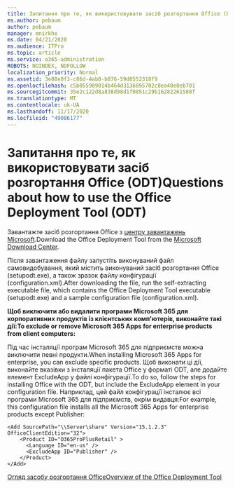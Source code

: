 ```yaml
---
title: Запитання про те, як використовувати засіб розгортання Office (ODT)
ms.author: pebaum
author: pebaum
manager: mnirkhe
ms.date: 04/21/2020
ms.audience: ITPro
ms.topic: article
ms.service: o365-administration
ROBOTS: NOINDEX, NOFOLLOW
localization_priority: Normal
ms.assetid: 3e88e0f3-c86d-4ab8-b076-59d0552318f9
ms.openlocfilehash: c5b055989014b464d3136895702c8ea40e8eb701
ms.sourcegitcommit: 35e2c122d8a838d98d1f0851c29b16282261580f
ms.translationtype: MT
ms.contentlocale: uk-UA
ms.lasthandoff: 11/17/2020
ms.locfileid: "49086177"
---
```

# <a name="questions-about-how-to-use-the-office-deployment-tool-odt"></a><span data-ttu-id="7eb38-102">Запитання про те, як використовувати засіб розгортання Office (ODT)</span><span class="sxs-lookup"><span data-stu-id="7eb38-102">Questions about how to use the Office Deployment Tool (ODT)</span></span>

<span data-ttu-id="7eb38-103">Завантажте засіб розгортання Office з [центру завантажень Microsoft](https://go.microsoft.com/fwlink/p/?LinkID=626065).</span><span class="sxs-lookup"><span data-stu-id="7eb38-103">Download the Office Deployment Tool from the [Microsoft Download Center](https://go.microsoft.com/fwlink/p/?LinkID=626065).</span></span>
  
<span data-ttu-id="7eb38-104">Після завантаження файлу запустіть виконуваний файл самовидобування, який містить виконуваний засіб розгортання Office (setupodt.exe), а також зразок файлу конфігурації (configuration.xml).</span><span class="sxs-lookup"><span data-stu-id="7eb38-104">After downloading the file, run the self-extracting executable file, which contains the Office Deployment Tool executable (setupodt.exe) and a sample configuration file (configuration.xml).</span></span>
  
 <span data-ttu-id="7eb38-105">**Щоб виключити або видалити програми Microsoft 365 для корпоративних продуктів із клієнтських комп'ютерів, виконайте такі дії:**</span><span class="sxs-lookup"><span data-stu-id="7eb38-105">**To exclude or remove Microsoft 365 Apps for enterprise products from client computers:**</span></span>
  
<span data-ttu-id="7eb38-106">Під час інсталяції програм Microsoft 365 для підприємств можна виключити певні продукти.</span><span class="sxs-lookup"><span data-stu-id="7eb38-106">When installing Microsoft 365 Apps for enterprise, you can exclude specific products.</span></span> <span data-ttu-id="7eb38-107">Щоб виконати ці дії, виконайте вказівки з інсталяції пакета Office у форматі ODT, але додайте елемент ExcludeApp у файлі конфігурації.</span><span class="sxs-lookup"><span data-stu-id="7eb38-107">To do so, follow the steps for installing Office with the ODT, but include the ExcludeApp element in your configuration file.</span></span> <span data-ttu-id="7eb38-108">Наприклад, цей файл конфігурації інсталює всі програми Microsoft 365 для підприємств, окрім видавця:</span><span class="sxs-lookup"><span data-stu-id="7eb38-108">For example, this configuration file installs all the Microsoft 365 Apps for enterprise products except Publisher:</span></span>
  
```
<Add SourcePath="\\Server\share" Version="15.1.2.3" OfficeClientEdition="32">
    <Product ID="O365ProPlusRetail" >
      <Language ID="en-us" />
      <ExcludeApp ID="Publisher" />
    </Product>
</Add>
```

[<span data-ttu-id="7eb38-109">Огляд засобу розгортання Office</span><span class="sxs-lookup"><span data-stu-id="7eb38-109">Overview of the Office Deployment Tool</span></span>](https://docs.microsoft.com/deployoffice/overview-office-deployment-tool)
  

